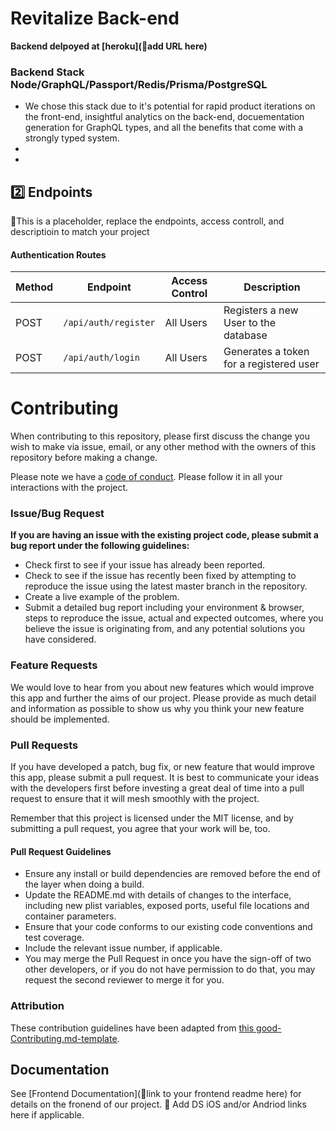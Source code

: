 # Revitalize Back-end

****Backend delpoyed at [heroku](🚫add URL here)****

### Backend Stack Node/GraphQL/Passport/Redis/Prisma/PostgreSQL

- We chose this stack due to it's potential for rapid product iterations on the front-end, insightful analytics on the back-end, docuementation generation for GraphQL types, and all the benefits that come with a strongly typed system.
-
-

## 2️⃣ Endpoints

🚫This is a placeholder, replace the endpoints, access controll, and descriptioin to match your project

#### Authentication Routes

| Method | Endpoint             | Access Control | Description                             |
| ------ | -------------------- | -------------- | --------------------------------------- |
| POST   | `/api/auth/register` | All Users      | Registers a new User to the database    |
| POST   | `/api/auth/login`    | All Users      | Generates a token for a registered user |

# Contributing

When contributing to this repository, please first discuss the change you wish to make via issue, email, or any other method with the owners of this repository before making a change.

Please note we have a [code of conduct](./code_of_conduct.md). Please follow it in all your interactions with the project.

### Issue/Bug Request

**If you are having an issue with the existing project code, please submit a bug report under the following guidelines:**

- Check first to see if your issue has already been reported.
- Check to see if the issue has recently been fixed by attempting to reproduce the issue using the latest master branch in the repository.
- Create a live example of the problem.
- Submit a detailed bug report including your environment & browser, steps to reproduce the issue, actual and expected outcomes, where you believe the issue is originating from, and any potential solutions you have considered.

### Feature Requests

We would love to hear from you about new features which would improve this app and further the aims of our project. Please provide as much detail and information as possible to show us why you think your new feature should be implemented.

### Pull Requests

If you have developed a patch, bug fix, or new feature that would improve this app, please submit a pull request. It is best to communicate your ideas with the developers first before investing a great deal of time into a pull request to ensure that it will mesh smoothly with the project.

Remember that this project is licensed under the MIT license, and by submitting a pull request, you agree that your work will be, too.

#### Pull Request Guidelines

- Ensure any install or build dependencies are removed before the end of the layer when doing a build.
- Update the README.md with details of changes to the interface, including new plist variables, exposed ports, useful file locations and container parameters.
- Ensure that your code conforms to our existing code conventions and test coverage.
- Include the relevant issue number, if applicable.
- You may merge the Pull Request in once you have the sign-off of two other developers, or if you do not have permission to do that, you may request the second reviewer to merge it for you.

### Attribution

These contribution guidelines have been adapted from [this good-Contributing.md-template](https://gist.github.com/PurpleBooth/b24679402957c63ec426).

## Documentation

See [Frontend Documentation](🚫link to your frontend readme here) for details on the fronend of our project.
🚫 Add DS iOS and/or Andriod links here if applicable.
